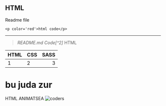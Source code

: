 HTML
---
Readme file
```
<p color='red'>html code</p>
```
***
>  _README.md Code[^2]_ HTML

HTML | CSS | SASS
:---|-------|---:
1 | 2 | 3

bu juda zur
===
HTML ANIMATSEA
![coders](https://learncodeonline.in/mascod.png)

